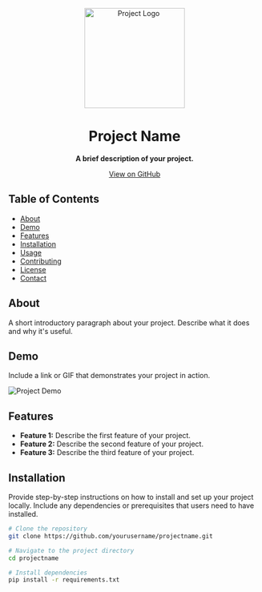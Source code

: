 <p align="center">
  <img src="project_logo.png" alt="Project Logo" width="200" height="200">
</p>

<h1 align="center">Project Name</h1>

<p align="center">
  <strong>A brief description of your project.</strong>
</p>

<p align="center">
  <a href="https://github.com/yourusername/projectname">View on GitHub</a>
</p>

## Table of Contents

- [About](#about)
- [Demo](#demo)
- [Features](#features)
- [Installation](#installation)
- [Usage](#usage)
- [Contributing](#contributing)
- [License](#license)
- [Contact](#contact)

## About

A short introductory paragraph about your project. Describe what it does and why it's useful.

## Demo

Include a link or GIF that demonstrates your project in action.

![Project Demo](demo.gif)

## Features

- **Feature 1:** Describe the first feature of your project.
- **Feature 2:** Describe the second feature of your project.
- **Feature 3:** Describe the third feature of your project.

## Installation

Provide step-by-step instructions on how to install and set up your project locally. Include any dependencies or prerequisites that users need to have installed.

```bash
# Clone the repository
git clone https://github.com/yourusername/projectname.git

# Navigate to the project directory
cd projectname

# Install dependencies
pip install -r requirements.txt
